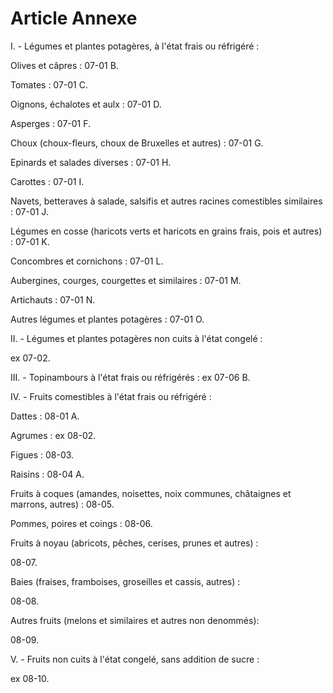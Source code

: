 # Article Annexe

I. - Légumes et plantes potagères, à l'état frais ou réfrigéré :

Olives et câpres : 07-01 B.

Tomates : 07-01 C.

Oignons, échalotes et aulx : 07-01 D.

Asperges : 07-01 F.

Choux (choux-fleurs, choux de Bruxelles et autres) : 07-01 G.

Epinards et salades diverses : 07-01 H.

Carottes : 07-01 I.

Navets, betteraves à salade, salsifis et autres racines comestibles similaires : 07-01 J.

Légumes en cosse (haricots verts et haricots en grains frais, pois et autres) : 07-01 K.

Concombres et cornichons : 07-01 L.

Aubergines, courges, courgettes et similaires : 07-01 M.

Artichauts : 07-01 N.

Autres légumes et plantes potagères : 07-01 O.

II. - Légumes et plantes potagères non cuits à l'état congelé :

ex 07-02.

III. - Topinambours à l'état frais ou réfrigérés : ex 07-06 B.

IV. - Fruits comestibles à l'état frais ou réfrigéré :

Dattes : 08-01 A.

Agrumes : ex 08-02.

Figues : 08-03.

Raisins : 08-04 A.

Fruits à coques (amandes, noisettes, noix communes, châtaignes et marrons, autres) : 08-05.

Pommes, poires et coings : 08-06.

Fruits à noyau (abricots, pêches, cerises, prunes et autres) :

08-07.

Baies (fraises, framboises, groseilles et cassis, autres) :

08-08.

Autres fruits (melons et similaires et autres non denommés):

08-09.

V. - Fruits non cuits à l'état congelé, sans addition de sucre :

ex 08-10.
